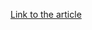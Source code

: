 [Link to the article](https://cybersecuritynews.com/new-sophisticated-malware-coffeeloader-bypasses-endpoint-security/)
